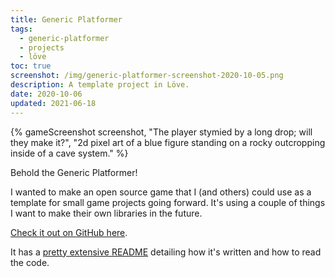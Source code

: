```yaml
---
title: Generic Platformer
tags:
  - generic-platformer
  - projects
  - löve
toc: true
screenshot: /img/generic-platformer-screenshot-2020-10-05.png
description: A template project in Löve.
date: 2020-10-06
updated: 2021-06-18
---
```


{% gameScreenshot screenshot, "The player stymied by a long drop; will they make it?", "2d pixel art of a blue figure standing on a rocky outcropping inside of a cave system." %}

Behold the Generic Platformer!

I wanted to make an open source game that I (and others) could use as a template for small game projects going forward. It's using a couple of things I want to make their own libraries in the future.

[Check it out on GitHub here][generic-platformer].

It has a [pretty extensive README][gp-readme] detailing how it's written and how to read the code.


[generic-platformer]: https://github.com/drhayes/generic-platformer/
[gp-readme]: https://github.com/drhayes/generic-platformer/blob/864323412a6a17025ad8fa3cb9e170fa08ee1f9f/README.md
